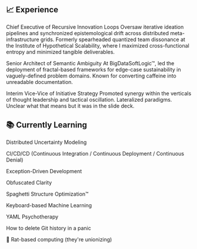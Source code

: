 ## 📈 Experience
Chief Executive of Recursive Innovation Loops
Oversaw iterative ideation pipelines and synchronized epistemological drift across distributed meta-infrastructure grids. Formerly spearheaded quantized team dissonance at the Institute of Hypothetical Scalability, where I maximized cross-functional entropy and minimized tangible deliverables.

Senior Architect of Semantic Ambiguity
At BigDataSoftLogic™, led the deployment of fractal-based frameworks for edge-case sustainability in vaguely-defined problem domains. Known for converting caffeine into unreadable documentation.

Interim Vice-Vice of Initiative Strategy
Promoted synergy within the verticals of thought leadership and tactical oscillation. Lateralized paradigms. Unclear what that means but it was in the slide deck.

## 📚 Currently Learning
Distributed Uncertainty Modeling

CI/CD/CD (Continuous Integration / Continuous Deployment / Continuous Denial)

Exception-Driven Development

Obfuscated Clarity

Spaghetti Structure Optimization™

Keyboard-based Machine Learning

YAML Psychotherapy

How to delete Git history in a panic

🐁 Rat-based computing (they're unionizing)

